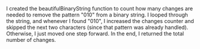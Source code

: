 I created the beautifulBinaryString function to count how many changes are needed to remove the pattern "010" from a binary string. I looped through the string, and whenever I found "010", I increased the changes counter and skipped the next two characters (since that pattern was already handled). Otherwise, I just moved one step forward. In the end, I returned the total number of changes.